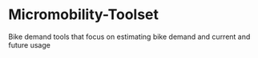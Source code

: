 # Micromobility-Toolset
Bike demand tools that focus on estimating bike demand and current and future usage
